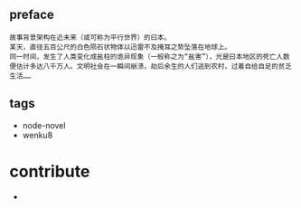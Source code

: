 

## preface

```
故事背景架构在近未来（或可称为平行世界）的曰本。
某天，直径五百公尺的白色陨石状物体以迅雷不及掩耳之势坠落在地球上。
同一时间，发生了人类变化成盐柱的诡异现象（一般称之为“盐害”），光是曰本地区的死亡人数便估计多达八千万人。文明社会在一瞬间崩溃，劫后余生的人们逃到农村，过着自给自足的贫乏生活……
```

## tags

- node-novel
- wenku8

# contribute

- 

